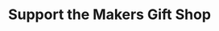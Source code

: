 ---
title: "Support the Makers Gift Shop"
url: /edinburgh/support-the-makers-gift-shop/
shop: gift
---
